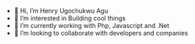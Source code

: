 - 👋 Hi, I’m Henry Ugochukwu Agu
- 👀 I’m interested in Building cool things
- 🌱 I’m currently working with Php, Javascript and .Net
- 💞️ I’m looking to collaborate with developers and companies

<!---
Henrymenez/Henrymenez is a ✨ special ✨ repository because its `README.md` (this file) appears on your GitHub profile.
You can click the Preview link to take a look at your changes.
--->
